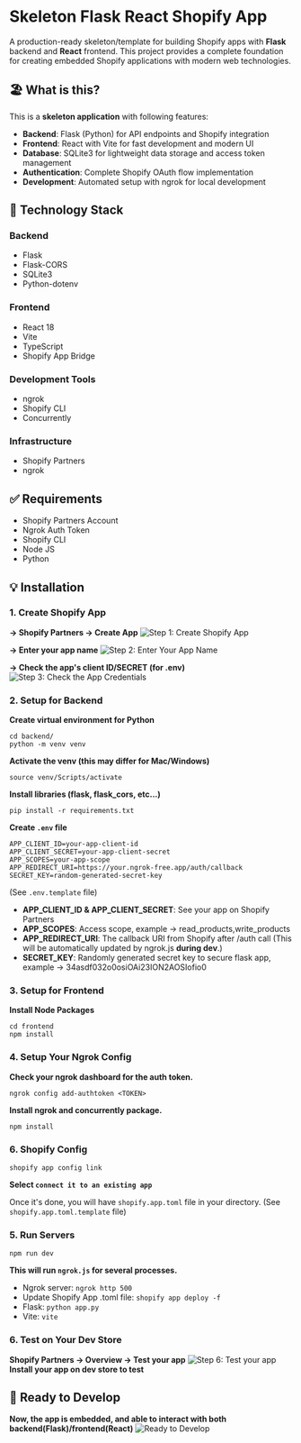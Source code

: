 # Skeleton Flask React Shopify App

A production-ready skeleton/template for building Shopify apps with **Flask** backend and **React** frontend. This project provides a complete foundation for creating embedded Shopify applications with modern web technologies.

## 🏖️ What is this?

This is a **skeleton application** with following features:
- **Backend**: Flask (Python) for API endpoints and Shopify integration
- **Frontend**: React with Vite for fast development and modern UI
- **Database**: SQLite3 for lightweight data storage and access token management
- **Authentication**: Complete Shopify OAuth flow implementation
- **Development**: Automated setup with ngrok for local development

## 🔧 Technology Stack
### Backend
- Flask
- Flask-CORS
- SQLite3
- Python-dotenv

### Frontend
- React 18
- Vite
- TypeScript
- Shopify App Bridge

### Development Tools
- ngrok
- Shopify CLI
- Concurrently

### Infrastructure
- Shopify Partners
- ngrok
## ✅ Requirements
- Shopify Partners Account
- Ngrok Auth Token
- Shopify CLI
- Node JS
- Python

## 💡 Installation
### 1. Create Shopify App

**-> Shopify Partners -> Create App**
![Step 1: Create Shopify App](images/step1.png)

**-> Enter your app name**
![Step 2: Enter Your App Name](images/step2.png)

**-> Check the app's client ID/SECRET (for .env)**
![Step 3: Check the App Credentials](images/step3.png)

### 2. Setup for Backend

**Create virtual environment for Python**
```
cd backend/
python -m venv venv
```

**Activate the venv (this may differ for Mac/Windows)**
```
source venv/Scripts/activate   
```

**Install libraries (flask, flask_cors, etc...)**
```
pip install -r requirements.txt
```

**Create `.env` file** 
```
APP_CLIENT_ID=your-app-client-id
APP_CLIENT_SECRET=your-app-client-secret
APP_SCOPES=your-app-scope
APP_REDIRECT_URI=https://your.ngrok-free.app/auth/callback
SECRET_KEY=random-generated-secret-key
```
(See `.env.template` file)
- __APP_CLIENT_ID & APP_CLIENT_SECRET__: See your app on Shopify Partners
- __APP_SCOPES__: Access scope, example -> read_products,write_products
- __APP_REDIRECT_URI__: The callback URI from Shopify after /auth call (This will be automatically updated by ngrok.js __during dev__.)
- __SECRET_KEY__: Randomly generated secret key to secure flask app, example -> 34asdf032o0osiOAi23ION2AOSIofio0

### 3. Setup for Frontend

**Install Node Packages**
```
cd frontend
npm install
```
### 4. Setup Your Ngrok Config
**Check your ngrok dashboard for the auth token.**
```
ngrok config add-authtoken <TOKEN>
```
**Install ngrok and concurrently package.**

```
npm install
```
### 6. Shopify Config
```
shopify app config link
```

**Select `connect it to an existing app`**

Once it's done, you will have `shopify.app.toml` file in your directory. 
(See `shopify.app.toml.template` file)

### 5. Run Servers
```
npm run dev
```
**This will run `ngrok.js` for several processes.**
- Ngrok server: `ngrok http 500`
- Update Shopify App .toml file: `shopify app deploy -f`
- Flask: `python app.py`
- Vite: `vite`

### 6. Test on Your Dev Store
**Shopify Partners -> Overview -> Test your app**
![Step 6: Test your app](images/step4.png)
**Install your app on dev store to test**

## 🚀 Ready to Develop
**Now, the app is embedded, and able to interact with both backend(Flask)/frontend(React)**
![Ready to Develop](images/step5.png)